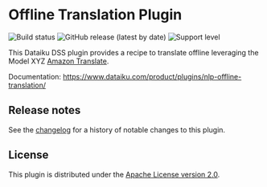 # Offline Translation Plugin

![Build status](https://github.com/dataiku/dss-plugin-nlp-offline-translation/actions/workflows/auto-make.yml/badge.svg) ![GitHub release (latest by date)](https://img.shields.io/github/v/release/dataiku/dss-plugin-nlp-offline-translation?logo=github) ![Support level](https://img.shields.io/badge/support-Unsupported-orange)

This Dataiku DSS plugin provides a recipe to translate offline leveraging the Model XYZ [Amazon Translate](https://aws.amazon.com/translate/).

Documentation: https://www.dataiku.com/product/plugins/nlp-offline-translation/

## Release notes

See the [changelog](CHANGELOG.md) for a history of notable changes to this plugin.

## License

This plugin is distributed under the [Apache License version 2.0](LICENSE).
